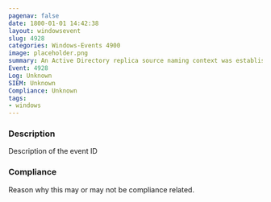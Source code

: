 ```yaml
---
pagenav: false
date: 1800-01-01 14:42:38
layout: windowsevent
slug: 4928
categories: Windows-Events 4900
image: placeholder.png
summary: An Active Directory replica source naming context was established
Event: 4928
Log: Unknown
SIEM: Unknown
Compliance: Unknown
tags:
- windows
---
```


### Description

Description of the event ID

### Compliance

Reason why this may or may not be compliance related.
